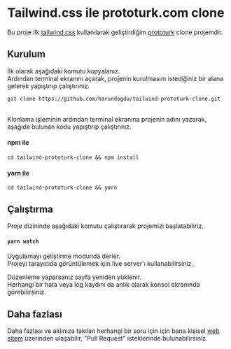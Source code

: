 # Tailwind.css ile prototurk.com clone

Bu proje ilk [tailwind.css](https://tailwindcss.com/) kullanılarak geliştirdiğim [prototurk](https://prototurk.com/) clone projemdir.

## Kurulum

İlk olarak aşağıdaki komutu kopyalanız. 
<br />
Ardından terminal ekranını açarak, projenin kurulmasını istediğiniz bir alana gelerek yapıştırıp çalıştırınız.

```
git clone https://github.com/harundogdu/tailwind-prototurk-clone.git
```
<br />
Klonlama işleminin ardından terminal ekranına  projenin adını yazarak, aşağıda bulunan kodu yapıştırıp çalıştırınız.

#### npm ile
```
cd tailwind-prototurk-clone && npm install 
```

#### yarn ile 
```
cd tailwind-prototurk-clone && yarn 
```
## Çalıştırma

Proje dizininde aşağıdaki komutu çalıştırarak projemizi başlatabiliriz.

#### `yarn watch`

Uygulamayı geliştirme modunda derler.\
Projeyi tarayıcıda görüntülemek için live server'ı kullanabilirsiniz.

Düzenleme yaparsanız sayfa yeniden yüklenir.\
Herhangi bir hata veya log kaydını da anlık olarak konsol ekranında görebilirsiniz.

## Daha fazlası

Daha fazlası ve aklınıza takılan herhangi bir soru için için bana kişisel [web sitem](https://harundogdu.com/) üzerinden ulaşabilir, "Pull Request" isteklerinde bulunabilirsiniz.




